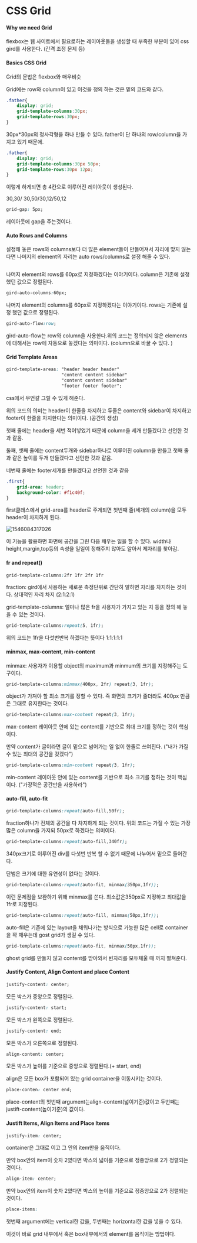 # CSS Grid

#### Why we need Grid

flexbox는 웹 사이트에서 필요로하는 레이아웃들을 생성할 때 부족한 부분이 있어 css gird를 사용한다. (간격 조정 문제 등)

#### Basics CSS Grid

Grid의 문법은 flexbox와 매우비슷

Grid에는 row와 column이 있고 이것을 정의 하는 것은 밑의 코드와 같다.

```css
.father{
    display: grid;
	grid-template-columns:30px;
	grid-template-rows:30px;    
}
```

30px*30px의 정사각형을 하나 만들 수 있다.  father이 단 하나의 row/column을 가지고 있기 때문에.

```css
.father{
    display: grid;
	grid-template-columns:30px 50px;
	grid-template-rows:30px 12px;    
}
```

이렇게 하게되면 총 4칸으로 이루어진 레이아웃이 생성된다.

30,30/ 30,50/30,12/50,12 

```css
grid-gap: 5px;
```

레이아웃에 gap을 주는것이다.

#### Auto Rows and Columns

설정해 놓은 rows와 columns보다 더 많은 element들이 만들어져서 자리에 맞지 않는다면 나머지의 element의 자리는 auto rows/columns로 설정 해줄 수 있다.

```css

```

나머지 element의 rows를 60px로 지정하겠다는 이야기이다. column은 기존에 설정 했던 값으로 정렬된다.

```css
gird-auto-columns:60px;
```

나머지 element의 columns를 60px로 지정하겠다는 이야기이다. rows는 기존에 설정 했던 값으로 정렬된다.

```css
gird-auto-flow:row;
```

gird-auto-flow는 row와 column을 사용한다.위의 코드는 정의되지 않은 elements에 대해서는 row에 자동으로 놓겠다는 의미이다. (column으로 바꿀 수 있다. )

#### Grid Template Areas

```css
gird-template-areas: "header header header"
					 "content content sidebar"
					 "content content sidebar"
					 "footer footer footer";
```

css에서 무언갈 그릴 수 있게 해준다.

위의 코드의 의미는 header이 한줄을 차지하고 두줄은 content와 sidebar이 차지하고 footer이 한줄을 차지한다는 의미이다. (공간의 생성)

첫째 줄에는 header을 세번 적어넣었기 때문에 column을 세개 만들겠다고 선언한 것과 같음.

둘째, 셋째 줄에는 content두개와 sidebar하나로 이루어진 column을 만들고 첫째 줄과 같은 높이를 두개 만들겠다고 선언한 것과 같음.

네번째 줄에는 footer세개를 만들겠다고 선언한 것과 같음

```css
.first{
    grid-area: header;
    background-color: #f1c40f;
}
```

first클래스에서 grid-area를 header로 주게되면 첫번째 줄(세개의 column)을 모두 header이 차지하게 된다.

![1546084317026](C:\Users\세희\AppData\Roaming\Typora\typora-user-images\1546084317026.png)

이 기능을 활용하면 화면에 공간을 그린 다음 채우는 일을 할 수 있다. width나 height,margin,top등의 속성을 일일이 정해주지 않아도 알아서 제자리를 찾아감.



#### fr and repeat()

```css
grid-template-columns:2fr 1fr 2fr 1fr
```

fraction: gird에서 사용하는 새로운 측정단위로 간단히 말하면 자리를 차지하는 것이다.  상대적인 자리 차지 (2:1:2:1)

grid-template-columns: 얼마나 많은 fr을 사용자가 가지고 있는 지 등을 정의 해 놓을 수 있는 것이다.

```css
grid-template-columns:repeat(5, 1fr);
```

위의 코드는 1fr을 다섯번반복 하겠다는 뜻이다 1:1:1:1:1

#### minmax, max-content, min-content

minmax: 사용자가 이용할 object의 maximum과 minmum의 크기를 지정해주는 도구이다. 

```css
grid-template-columns:minmax(400px, 2fr) repeat(3, 1fr);
```

object가 가져야 할 최소 크기를 정할 수 있다. 즉 화면의 크기가 줄더라도 400px 만큼은 그대로 유지한다는 것이다.

```css
grid-template-columns:max-content repeat(3, 1fr);
```

max-content 레이아웃 안에 있는 content를 기반으로 최대 크기를 정하는 것이 핵심이다. 

만약 content가 글이라면 글이 밑으로 넘어가는 일 없이 한줄로 쓰여진다. ("내가 가질 수 있는 최대의 공간을 갖겠다")

```css
grid-template-columns:min-content repeat(3, 1fr);
```

min-content 레이아웃 안에 있는 content를 기반으로 최소 크기를 정하는 것이 핵심이다.  ("가장적은 공간만을 사용하라")

#### auto-fill, auto-fit

```css
grid-template-columns:repeat(auto-fill,50fr);
```

fraction하나가 전체의 공간을 다 차지하게 되는 것이다. 위의 코드는 가질 수 있는 가장 많은 column을 가지되 50px로 하겠다는 의미이다.

```css
grid-template-columns:repeat(auto-fill,340fr);
```

340px크기로 이루어진 div를 다섯번 반복 할 수 없기 때문에 나누어서 밑으로 들어간다.

단범은 크기에 대한 유연성이 없다는 것이다.

```css
grid-template-columns:repeat(auto-fit, minmax(350px,1fr));
```

이런 문제점을 보완하기 위해 minmax를 쓴다. 최소값은350px로 지정하고 최대값을 1fr로 지정된다. 

```css
grid-template-columns:repeat(auto-fill, minmax(50px,1fr));
```

auto-fill은 기존에 있는 layout을 채워나가는 방식으로 가능한 많은 cell로 container을 꽉 채우는데 gost grid가 생길 수 있다.

  

```css
grid-template-columns:repeat(auto-fit, minmax(50px,1fr));
```

ghost grid를 만들지 않고 content를 받아와서 빈자리를 모두채울 때 까지 펼쳐준다.

#### Justify Content, Align Content and place Content

```css
justify-content: center;
```

모든 박스가 중앙으로 정렬된다.

```css
justify-content: start;
```

모든 박스가 왼쪽으로 정렬된다.

```css
justify-content: end;
```

모든 박스가 오른쪽으로 정렬된다.

```css
align-content: center;
```

모든 박스가 높이를 기준으로 중앙으로 정렬된다.(+ start, end)

align은 모든 box가 포함되어 있는 grid container을 이동시키는 것이다.

```css
place-conten: center end;
```

place-content의 첫번째  argument는align-content(넓이기준)값이고 두번째는  justift-content(높이기준)의 값이다.

#### Justift Items, Align Items and Place Items



```css
justify-item: center;
```

container은 그대로 이고 그 안의 item만을 움직이다.

 만약 box안의 item이 숫자 2였다면 박스의 넓이를 기준으로 정중앙으로 2가 정렬되는 것이다.

```css
align-item: center;
```

만약 box안의 item이 숫자 2였다면 박스의 높이를 기준으로 정중앙으로 2가 정렬되는 것이다.

```css
place-items:
```

첫번째 argument에는 vertical한 값을, 두번째는 horizontal한 값을 넣을 수 있다.

이것이 바로 grid 내부에서 혹은 box내부에서의 element를 움직이는 방법이다.